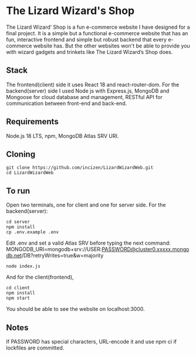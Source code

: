 # The Lizard Wizard's Shop
The Lizard Wizard’ Shop is a fun e-commerce website I have designed for a final project. It is a simple but a functional e-commerce website that has an fun, interactive frontend and simple but robust backend that every e-commerce website has. But the other websites won't be able to provide you with wizard gadgets and trinkets like The Lizard Wizard’s Shop does. 

## Stack
 The frontend(client) side it uses React 18 and react-router-dom. For the backend(server) side I used Node js with Express.js, MongoDB and Mongoose for cloud database and management, RESTful API for communication between front-end and back-end. 

## Requirements
Node.js 18 LTS,
npm,
MongoDB Atlas SRV URI.

## Cloning

    git clone https://github.com/incizen/LizardWizardWeb.git
    cd LizardWizardWeb


## To run 
Open two terminals, one for client and one for server side. For the backend(server):
   
    cd server
    npm install
    cp .env.example .env
    
Edit .env and set a valid Atlas SRV before typing the next command: 
MONGODB_URI=mongodb+srv://USER:PASSWORD@cluster0.xxxxx.mongodb.net/DB?retryWrites=true&w=majority
    
    node index.js
   
And for the client(frontend), 
    
    cd client
    npm install 
    npm start
   
You should be able to see the website on localhost:3000.

## Notes
If PASSWORD has special characters, URL-encode it and use npm ci if lockfiles are committed.

